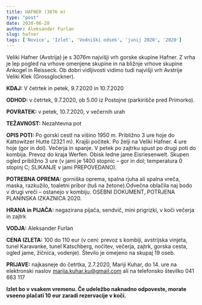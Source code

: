 ```yaml
---
title: HAFNER (3076 m)
type: "post"
date: 2020-06-28
author: Aleksander Furlan
slug: hafner
tags: ['Novice', 'Izlet', 'Vodniški odsek', 'junij 2020', '2020']
---
```


Veliki Hafner (Avstrija) je s 3076m najvišji vrh gorske skupine Hafner. Z vrha je lep pogled na vrhove omenjene skupine in na bližnje vrhove skupine Ankogel in Reisseck. Ob dobri vidljivosti vidimo tudi najvišji vrh Avstrije Veliki Klek (Grossglockner).

**KDAJ:** V četrtek in petek, 9.7.2020 in 10.7.2020

**ODHOD:** v četrtek, 9.7.2020, ob 5.00 iz Postojne (parkirišče pred Primorko). 

**POVRATEK:** v petek, 10.7.2020, v večernih urah

**TEŽAVNOST:** Nezahtevna pot

**OPIS POTI:** Po gorski cestI na višino 1950 m. Približno 3 ure hoje do Kattowitzer Hutte (2321 m). Krajši počitek. Po želji na Veliki Hafner. 4 ure hoje (gor in dol). Večerja in spanje. V petek po zajtrku spust po drugi poti do kombija. Prevoz do kraja Werfen. Obisk ledne jame Eisriesenwelt. Skupen ogled približno 3 ure (v jami je 1400 stopnic – gor in dol; temperatura 0 stopinj C; SLIKANJE v jami PREPOVEDANO).

**POTREBNA OPREMA:** gorniška oprema, spalna rjuha ali spalna vreča, maska, razkužilo, toaletni pribor (tuš na žetone).Odvečna oblačila naj bodo v drugi vreči – ostanejo v kombiju. OSEBNI DOKUMENT, POTRJENA PLANINSKA IZKAZNICA 2020.

**HRANA in PIJAČA:** negazirana pijača, sendvič, mini prigrizki, v koči večerja in zajtrk

**VODJA:** Aleksander Furlan

**CENA IZLETA:** 100 do 110 eur (v ceni: prevoz s kombiji, avstrijska vinjeta, tunel Karavanke, tunel Katschberg, nočitev, večerja, zajtrk, gorska cesta, ogled jame, žičnica, vodenje). Število je omejeno na skupaj 19 oseb.

**PRIJAVE:** najkasneje do četrtka, 2.7.2020, Mariji Kuhar, do 14. ure na elektronski naslov marija.kuhar.ku@gmail.com ali na telefonsko številko 041 663 117

**Izlet bo v vsakem vremenu. Če udeležbo naknadno odpoveste, morate vseeno plačati 10 eur zaradi rezervacije v koči.**
